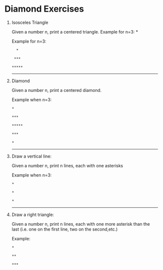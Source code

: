 # Diamond Exercises

1. Isosceles Triangle

   Given a number n, print a centered triangle. Example for n=3: *


   Example for n=3:

     `  *`

     ` ***`

     `*****`


   ------------------------


2. Diamond

   Given a number n, print a centered diamond.

   Example when n=3:

      `*`

     `***`

    `*****`

     `***`

      `*`

    ------------------------

3. Draw a vertical line:

   Given a number n, print n lines, each with one asterisks

   Example when n=3:

   `*`

   `*`

   `*`

   ------------------------

4. Draw a right triangle:

   Given a number n, print n lines, each with one more asterisk than the last (i.e. one on the first line, two on
   the second,etc.)

   Example:

   `*`

   `**`

   `***`

